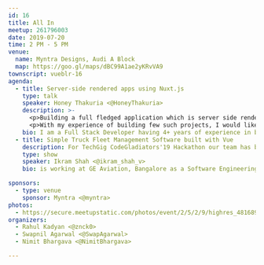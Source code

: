 ```yaml
---
id: 16
title: All In
meetup: 261796003
date: 2019-07-20
time: 2 PM - 5 PM
venue:
  name: Myntra Designs, Audi A Block
  map: https://goo.gl/maps/dBC99A1ae2yKRvVA9
townscript: vueblr-16
agenda:
  - title: Server-side rendered apps using Nuxt.js
    type: talk
    speaker: Honey Thakuria <@HoneyThakuria>
    description: >-
      <p>Building a full fledged application which is server side rendered, having state management taken care of with modular architecture is always the end goal of a team / individual to build long lasting production ready project.</p>
      <p>With my experience of building few such projects, I would like share the best practises and the proper approaches with the community.</p>
    bio: I am a Full Stack Developer having 4+ years of experience in building enterprise level apps with the cutting edge technologies. Currently working with AirAsia in Bangalore. Previously, have built a Cricket website for Times Internet (Willow.TV) using Vuex, Nuxt.js, Flask & AWS.
  - title: Simple Truck Fleet Management Software built with Vue
    description: For TechGig CodeGladiators'19 Hackathon our team has built a Simple Truck Fleet Management Software which has the features to see live location of a vehicle in maps, add/remove data of a Trip, Staff or a Transporter, and integrated some of the Here Maps API for providing features like, Trip Calculator, Route Optimization & Traffic violation finder. This application's frontend is built with VueJS.
    type: show
    speaker: Ikram Shah <@ikram_shah_v>
    bio: is working at GE Aviation, Bangalore as a Software Engineering Specialist. Ikram has participated and won in many Hackathons which includes, Bengaluru Tech Summit Hackathon, TechGig CodeGladiators and Hackathons conducted by Reputed companies such as Robert Bosch and General Electric.  Ikram is a avid book reader, designer & loves to go on long drives :)

sponsors:
  - type: venue
    sponsor: Myntra <@myntra>
photos:
  - https://secure.meetupstatic.com/photos/event/2/5/2/9/highres_481689513.jpeg
organizers:
  - Rahul Kadyan <@znck0>
  - Swapnil Agarwal <@SwapAgarwal>
  - Nimit Bhargava <@NimitBhargava>

---
```


<EventPage />
